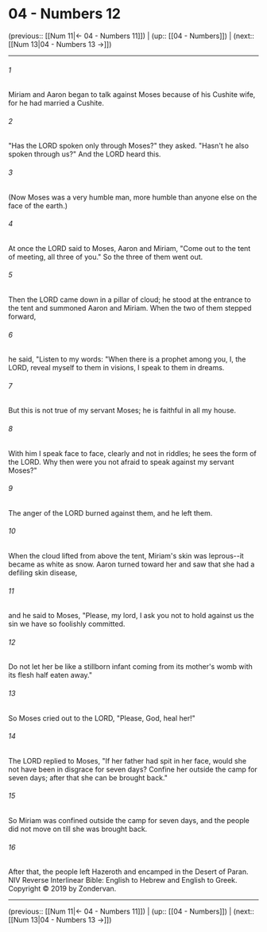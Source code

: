 # 04 - Numbers 12

(previous:: [[Num 11|← 04 - Numbers 11]]) | (up:: [[04 - Numbers]]) | (next:: [[Num 13|04 - Numbers 13 →]])

***


###### 1 
Miriam and Aaron began to talk against Moses because of his Cushite wife, for he had married a Cushite. 

###### 2 
"Has the LORD spoken only through Moses?" they asked. "Hasn't he also spoken through us?" And the LORD heard this. 

###### 3 
(Now Moses was a very humble man, more humble than anyone else on the face of the earth.) 

###### 4 
At once the LORD said to Moses, Aaron and Miriam, "Come out to the tent of meeting, all three of you." So the three of them went out. 

###### 5 
Then the LORD came down in a pillar of cloud; he stood at the entrance to the tent and summoned Aaron and Miriam. When the two of them stepped forward, 

###### 6 
he said, "Listen to my words: "When there is a prophet among you, I, the LORD, reveal myself to them in visions, I speak to them in dreams. 

###### 7 
But this is not true of my servant Moses; he is faithful in all my house. 

###### 8 
With him I speak face to face, clearly and not in riddles; he sees the form of the LORD. Why then were you not afraid to speak against my servant Moses?" 

###### 9 
The anger of the LORD burned against them, and he left them. 

###### 10 
When the cloud lifted from above the tent, Miriam's skin was leprous--it became as white as snow. Aaron turned toward her and saw that she had a defiling skin disease, 

###### 11 
and he said to Moses, "Please, my lord, I ask you not to hold against us the sin we have so foolishly committed. 

###### 12 
Do not let her be like a stillborn infant coming from its mother's womb with its flesh half eaten away." 

###### 13 
So Moses cried out to the LORD, "Please, God, heal her!" 

###### 14 
The LORD replied to Moses, "If her father had spit in her face, would she not have been in disgrace for seven days? Confine her outside the camp for seven days; after that she can be brought back." 

###### 15 
So Miriam was confined outside the camp for seven days, and the people did not move on till she was brought back. 

###### 16 
After that, the people left Hazeroth and encamped in the Desert of Paran. NIV Reverse Interlinear Bible: English to Hebrew and English to Greek. Copyright © 2019 by Zondervan.

***

(previous:: [[Num 11|← 04 - Numbers 11]]) | (up:: [[04 - Numbers]]) | (next:: [[Num 13|04 - Numbers 13 →]])
